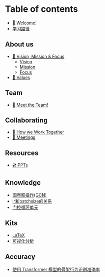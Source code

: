 # Table of contents

* [👋 Welcome!](README.md)
* [学习路径](学习路径.md)

## About us

* [🚀 Vision, Mission & Focus](about-us/vision-mission-and-focus/README.md)
  * [Vision](about-us/vision-mission-and-focus/vision.md)
  * [Mission](about-us/vision-mission-and-focus/mission.md)
  * [Focus](about-us/vision-mission-and-focus/focus.md)
* [💖 Values](about-us/values.md)

## Team

* [👋 Meet the Team!](team/meet-the-team.md)

## Collaborating

* [🤝 How we Work Together](collaborating/how-we-work-together.md)
* [📅 Meetings](collaborating/meetings.md)

## Resources

* [💿 PPTs](resources/PPTs.md)

## Knowledge

* [图卷积操作(GCN)](knowledge/%E5%9B%BE%E5%8D%B7%E7%A7%AF%E6%93%8D%E4%BD%9C(GCN).md)
* [lr和batchsize的关系](knowledge/lr和batchsize的关系.md)
* [门控循环单元](knowledge/门控循环单元\(GRU\).md)

## Kits

* [LaTeX](kits/Latex.md)
* [可视化分析](kits/可视化分析.md)

## Accuracy

* [使用 Transformer 模型的骨架行为识别准确率](accuracy/使用transformer模型的骨架行为识别准确率.md)
